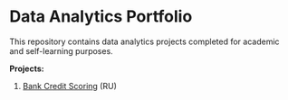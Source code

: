 <h1>Data Analytics Portfolio</h1>
This repository contains data analytics projects completed for academic and self-learning purposes.

<b>Projects:</b>
1. [Bank Credit Scoring](https://nbviewer.jupyter.org/github/lidiamark/data_analytics/blob/master/Project_1_Credits_v2_0.ipynb) (RU)
